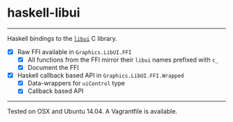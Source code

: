 # haskell-libui
- - -

Haskell bindings to the [`libui`](https://github.com/andlabs/libui) C library.

- [x] Raw FFI available in `Graphics.LibUI.FFI`
  * [x] All functions from the FFI mirror their `libui` names prefixed with `c_`
  * [x] Document the FFI
- [x] Haskell callback based API in `Graphics.LibUI.FFI.Wrapped`
  * [x] Data-wrappers for `uiControl` type
  * [x] Callback based API

- - -

Tested on OSX and Ubuntu 14.04. A Vagrantfile is available.
